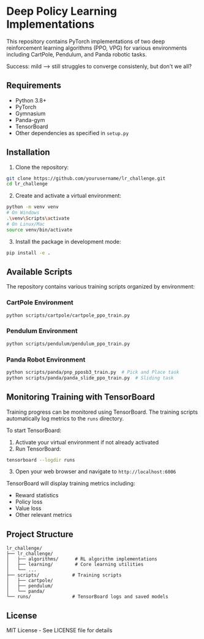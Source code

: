 # Deep Policy Learning Implementations

This repository contains PyTorch implementations of two deep reinforcement learning algorithms (PPO, VPG) for various environments including CartPole, Pendulum, and Panda robotic tasks.

Success: mild --> still struggles to converge consistenly, but don't we all?

## Requirements

- Python 3.8+
- PyTorch
- Gymnasium
- Panda-gym
- TensorBoard
- Other dependencies as specified in `setup.py`

## Installation

1. Clone the repository:
```bash
git clone https://github.com/yourusername/lr_challenge.git
cd lr_challenge
```

2. Create and activate a virtual environment:
```bash
python -m venv venv
# On Windows
.\venv\Scripts\activate
# On Linux/Mac
source venv/bin/activate
```

3. Install the package in development mode:
```bash
pip install -e .
```

## Available Scripts

The repository contains various training scripts organized by environment:

### CartPole Environment
```bash
python scripts/cartpole/cartpole_ppo_train.py
```

### Pendulum Environment
```bash
python scripts/pendulum/pendulum_ppo_train.py
```

### Panda Robot Environment
```bash
python scripts/panda/pnp_pposb3_train.py  # Pick and Place task
python scripts/panda/panda_slide_ppo_train.py  # Sliding task
```

## Monitoring Training with TensorBoard

Training progress can be monitored using TensorBoard. The training scripts automatically log metrics to the `runs` directory.

To start TensorBoard:

1. Activate your virtual environment if not already activated
2. Run TensorBoard:
```bash
tensorboard --logdir runs
```
3. Open your web browser and navigate to `http://localhost:6006`

TensorBoard will display training metrics including:
- Reward statistics
- Policy loss
- Value loss
- Other relevant metrics

## Project Structure

```
lr_challenge/
├── lr_challenge/
│   ├── algorithms/      # RL algorithm implementations
│   ├── learning/        # Core learning utilities
│   └── ...
├── scripts/            # Training scripts
│   ├── cartpole/
│   ├── pendulum/
│   └── panda/
└── runs/               # TensorBoard logs and saved models
```

## License

MIT License - See LICENSE file for details
